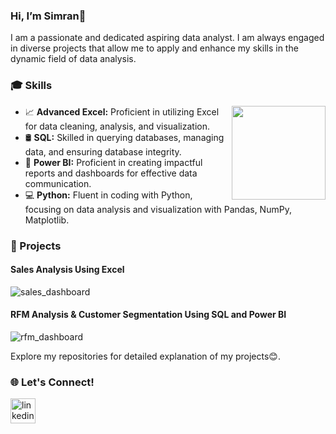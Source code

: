 ### Hi, I’m Simran👋
I am a passionate and dedicated aspiring data analyst. I am always engaged in diverse projects that allow me to apply and enhance my skills in the dynamic field of data analysis.

### 🎓 Skills
<img src="https://github.com/Anmol-Baranwal/Cool-GIFs-For-GitHub/assets/74038190/0b335028-1d3d-4ee5-b5b3-a373d499be7e" width="150" height="150" align="right"/>
<ul style="list-style-type:disc">
  <li>📈 <b>Advanced Excel:</b> Proficient in utilizing Excel for data cleaning, analysis, and visualization.</li>
  <li>🛢 <b>SQL:</b> Skilled in querying databases, managing data, and ensuring database integrity.</li>
  <li>📶 <b>Power BI:</b> Proficient in creating impactful reports and dashboards for effective data communication.</li>
  <li>💻 <b>Python:</b> Fluent in coding with Python, focusing on data analysis and visualization with Pandas, NumPy, Matplotlib.</li>
  </ul>

### 🚀 Projects
<h4>Sales Analysis Using Excel</h4>

![sales_dashboard](https://github.com/kaur-simranjit/kaur-simranjit/assets/109523596/ef325a44-9201-40fb-9670-be3cf2bf6a4f)

<h4>RFM Analysis & Customer Segmentation Using SQL and Power BI</h4>

![rfm_dashboard](https://github.com/kaur-simranjit/kaur-simranjit/assets/109523596/67019566-2595-4ca6-a449-893d77678870)

Explore my repositories for detailed explanation of my projects😊.

### 🌐 Let's Connect!

[<img src='https://cdn.jsdelivr.net/npm/simple-icons@3.0.1/icons/linkedin.svg' alt='linkedin' height='40'>](https://www.linkedin.com/in/simranj-kaur/)  


